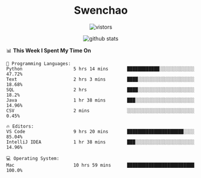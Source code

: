 <h1 align="center">Swenchao</h3>

<p align="center">
  <img src="https://visitor-badge.glitch.me/badge?page_id=Swenchao" alt="vistors" />
</p>

<p align="center">
  <img src="https://github-readme-stats.vercel.app/api?username=Swenchao&count_private=true&show_icons=true&theme=vue-dark&hide_title=true" alt="github stats" />
</p>

<!--START_SECTION:waka-->
📊 **This Week I Spent My Time On** 

```text
💬 Programming Languages: 
Python                   5 hrs 14 mins       ████████████░░░░░░░░░░░░░   47.72% 
Text                     2 hrs 3 mins        ████░░░░░░░░░░░░░░░░░░░░░   18.68% 
SQL                      2 hrs               ████░░░░░░░░░░░░░░░░░░░░░   18.2% 
Java                     1 hr 38 mins        ███░░░░░░░░░░░░░░░░░░░░░░   14.96% 
CSV                      2 mins              ░░░░░░░░░░░░░░░░░░░░░░░░░   0.45%

🔥 Editors: 
VS Code                  9 hrs 20 mins       █████████████████████░░░░   85.04% 
IntelliJ IDEA            1 hr 38 mins        ███░░░░░░░░░░░░░░░░░░░░░░   14.96%

💻 Operating System: 
Mac                      10 hrs 59 mins      █████████████████████████   100.0%

```


<!--END_SECTION:waka-->
